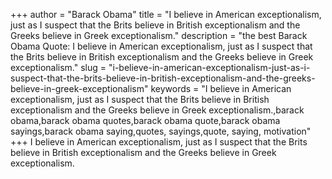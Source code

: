 +++
author = "Barack Obama"
title = "I believe in American exceptionalism, just as I suspect that the Brits believe in British exceptionalism and the Greeks believe in Greek exceptionalism."
description = "the best Barack Obama Quote: I believe in American exceptionalism, just as I suspect that the Brits believe in British exceptionalism and the Greeks believe in Greek exceptionalism."
slug = "i-believe-in-american-exceptionalism-just-as-i-suspect-that-the-brits-believe-in-british-exceptionalism-and-the-greeks-believe-in-greek-exceptionalism"
keywords = "I believe in American exceptionalism, just as I suspect that the Brits believe in British exceptionalism and the Greeks believe in Greek exceptionalism.,barack obama,barack obama quotes,barack obama quote,barack obama sayings,barack obama saying,quotes, sayings,quote, saying, motivation"
+++
I believe in American exceptionalism, just as I suspect that the Brits believe in British exceptionalism and the Greeks believe in Greek exceptionalism.
